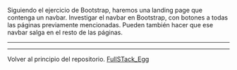 Siguiendo el ejercicio de Bootstrap, haremos una landing page que contenga un navbar.
Investigar el navbar en Bootstrap, con botones a todas las páginas previamente
mencionadas.
Pueden también hacer que ese navbar salga en el resto de las páginas.

---

---
Volver al principio del repositorio. [FullSTack_Egg](https://github.com/megagringa/FullStack_Egg_Curso)